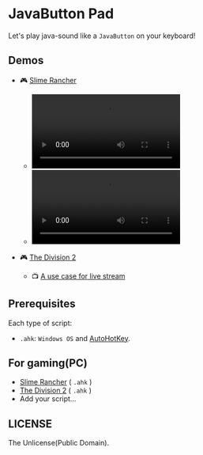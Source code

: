 # JavaButton Pad

Let's play java-sound like a `JavaButton` on your keyboard!

## Demos

* 🎮 [Slime Rancher]
  * ![Demo 1](./demos/SlimeRancher_java-sound1_libx264_crf30.mp4)
  * ![Demo 2](./demos/SlimeRancher_java-sound2_libx264_crf30.mp4)

* 🎮 [The Division 2]
  * 📺 [A use case for live stream](https://www.twitch.tv/videos/1028969558?t=2h1m20s)

## Prerequisites

Each type of script:

* `.ahk`: `Windows OS` and [AutoHotKey].

## For gaming(PC)

* [Slime Rancher](./pad-slimerancher.ahk) ( `.ahk` )
* [The Division 2](./pad-division2.ahk) ( `.ahk` )
* Add your script...

## LICENSE

The Unlicense(Public Domain).

[AutoHotkey]: https://www.autohotkey.com/ "AutoHotkey"
[Slime Rancher]: http://www.slimerancher.com/ "Slime Rancher"
[The Division 2]: hhttps://store.ubi.com/us/the-division-2--warlords-of-new-york--ultimate-edition/5e15abb55cdf9a1ec45ad832.html "Buy Tom Clancy’s The Division 2 Warlords of New York Edition for PC | Ubisoft Official Store"